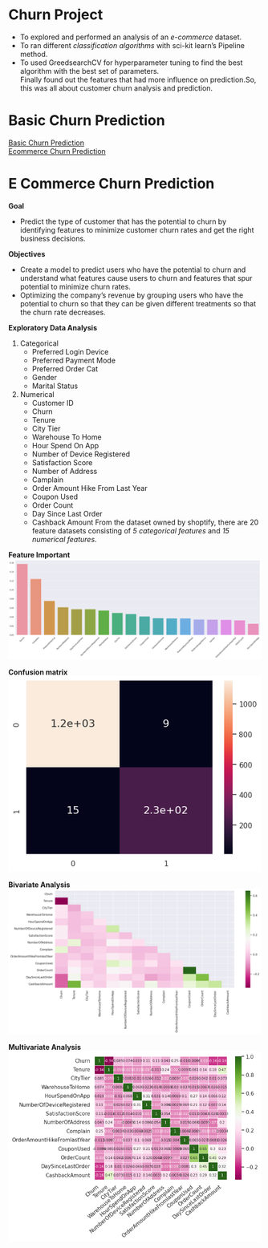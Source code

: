 # Churn Project     
- To explored and performed an analysis of an *e-commerce* dataset.     
- To ran different *classification algorithms* with sci-kit learn’s Pipeline method.     
- To used GreedsearchCV for hyperparameter tuning to find the best algorithm with the best set of parameters.     
Finally found out the features that had more influence on prediction.So, this was all about customer churn analysis and prediction.    
# Basic Churn Prediction     
[Basic Churn Prediction](https://github.com/Pinnun/MADT8101-Seminar-in-Advanced-Analytic/blob/11e6edc0f24e0c2aabe3b247ff95acbce688e084/4%20Churn%20Scoring/Raw%20Data/Python/Basic_Churn_Prediction.ipynb)     
[Ecommerce Churn Prediction](https://github.com/Pinnun/MADT8101-Seminar-in-Advanced-Analytic/blob/11e6edc0f24e0c2aabe3b247ff95acbce688e084/4%20Churn%20Scoring/Raw%20Data/Python/E_Commerce_Churn_Prediction.ipynb)
# E Commerce Churn Prediction     

**Goal**

- Predict the type of customer that has the potential to churn by identifying features to minimize customer churn rates and get the right business decisions.

**Objectives**

- Create a model to predict users who have the potential to churn and understand what features cause users to churn and features that spur potential to minimize churn rates.
- Optimizing the company’s revenue by grouping users who have the potential to churn so that they can be given different treatments so that the churn rate decreases.

**Exploratory Data Analysis**     
1. Categorical
   - Preferred Login  Device     
   - Preferred Payment Mode     
   - Preferred Order Cat     
   - Gender     
   - Marital Status     
3. Numerical
   - Customer ID
   - Churn
   - Tenure
   - City Tier
   - Warehouse To Home
   - Hour Spend On App     
   - Number of Device Registered
   - Satisfaction Score
   - Number of Address
   - Camplain
   - Order Amount Hike From Last Year
   - Coupon Used
   - Order Count
   - Day Since Last Order
   - Cashback Amount
     From the dataset owned by shoptify, there are 20 feature datasets consisting of *5 categorical features* and *15 numerical features*.
     
**Feature Important**     
![CDP Flow](https://github.com/Pinnun/MADT8101-Seminar-in-Advanced-Analytic/blob/106419a858ac5e3e6a88f7dbdcfd4ae9346843c3/4%20Churn%20Scoring/Raw%20Data/FeatureImportant_EcommerceChurn.png)

**Confusion matrix**     
![CDP Flow](https://github.com/Pinnun/MADT8101-Seminar-in-Advanced-Analytic/blob/106419a858ac5e3e6a88f7dbdcfd4ae9346843c3/4%20Churn%20Scoring/Raw%20Data/Confusion%20matrix.png)

**Bivariate Analysis**     
![CDP Flow](https://github.com/Pinnun/MADT8101-Seminar-in-Advanced-Analytic/blob/106419a858ac5e3e6a88f7dbdcfd4ae9346843c3/4%20Churn%20Scoring/Raw%20Data/Bivariate%20Analysis.png)

**Multivariate Analysis**     
![CDP Flow](https://github.com/Pinnun/MADT8101-Seminar-in-Advanced-Analytic/blob/106419a858ac5e3e6a88f7dbdcfd4ae9346843c3/4%20Churn%20Scoring/Raw%20Data/Multivariate%20Analysis.png)


